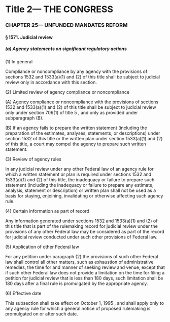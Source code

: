 
# Title 2— THE CONGRESS
### CHAPTER 25— UNFUNDED MANDATES REFORM
#### § 1571. Judicial review
##### (a) Agency statements on significant regulatory actions

(1) In general

Compliance or noncompliance by any agency with the provisions of sections 1532 and 1533(a)(1) and (2) of this title shall be subject to judicial review only in accordance with this section.

(2) Limited review of agency compliance or noncompliance

(A) Agency compliance or noncompliance with the provisions of sections 1532 and 1533(a)(1) and (2) of this title shall be subject to judicial review only under section 706(1) of title 5 , and only as provided under subparagraph (B).

(B) If an agency fails to prepare the written statement (including the preparation of the estimates, analyses, statements, or descriptions) under section 1532 of this title or the written plan under section 1533(a)(1) and (2) of this title, a court may compel the agency to prepare such written statement.

(3) Review of agency rules

In any judicial review under any other Federal law of an agency rule for which a written statement or plan is required under sections 1532 and 1533(a)(1) and (2) of this title, the inadequacy or failure to prepare such statement (including the inadequacy or failure to prepare any estimate, analysis, statement or description) or written plan shall not be used as a basis for staying, enjoining, invalidating or otherwise affecting such agency rule.

(4) Certain information as part of record

Any information generated under sections 1532 and 1533(a)(1) and (2) of this title that is part of the rulemaking record for judicial review under the provisions of any other Federal law may be considered as part of the record for judicial review conducted under such other provisions of Federal law.

(5) Application of other Federal law

For any petition under paragraph (2) the provisions of such other Federal law shall control all other matters, such as exhaustion of administrative remedies, the time for and manner of seeking review and venue, except that if such other Federal law does not provide a limitation on the time for filing a petition for judicial review that is less than 180 days, such limitation shall be 180 days after a final rule is promulgated by the appropriate agency.

(6) Effective date

This subsection shall take effect on October 1, 1995 , and shall apply only to any agency rule for which a general notice of proposed rulemaking is promulgated on or after such date.
